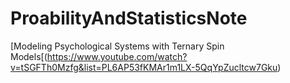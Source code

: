 # ProabilityAndStatisticsNote

[Modeling Psychological Systems with Ternary Spin Models[(https://www.youtube.com/watch?v=tSGFTh0Mzfg&list=PL6AP53fKMAr1m1LX-5QqYpZucltcw7Gku)
